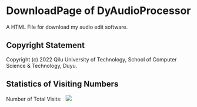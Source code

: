 # DownloadPage of DyAudioProcessor
A HTML File for download my audio edit software.

## Copyright Statement
Copyright (c) 2022 Qilu University of Technology, School of Computer Science & Technology, Duyu.

## Statistics of Visiting Numbers
<div>Number of Total Visits: &nbsp; <img src="https://visitor-badge.glitch.me/badge?page_id=Duyu09_Audio_Manager-Devocal-Java-version" /></div> 
